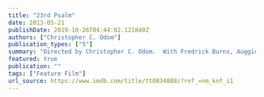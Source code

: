 ```yaml
---
title: "23rd Psalm"
date: 2013-05-21
publishDate: 2019-10-26T04:44:02.121849Z
authors: ["Christopher C. Odom"]
publication_types: ["5"]
summary: "Directed by Christopher C. Odom.  With Fredrick Burns, Auggie Cavanagh, Darrick Collins, Gary Douglas. An evolving, empathetic, African-American, police detective, unconsciously channels his intuition to transcend his shortcomings and unravel the enigmatic murder of a transformed prostitute."
featured: true
publication: ""
tags: ["Feature Film"]
url_source: https://www.imdb.com/title/tt0834888/?ref_=nm_knf_i1
---
```

